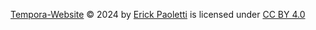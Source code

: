 [Tempora-Website](https://github.com/Tempora-Framework/Tempora-Website) © 2024 by [Erick Paoletti](https://github.com/SkyWors/) is licensed under [CC BY 4.0](https://creativecommons.org/licenses/by/4.0/?ref=chooser-v1)
